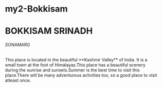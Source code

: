 # my2-Bokkisam

<h1>BOKKISAM SRINADH</h1>
<h6>SONAMARG</h6>
This place is located in the beautiful **Kashmir Valley** of India.
It is a small town at the foot of Himalayas.This place has a beautiful scenery during the sunrise and sunsets.Summer is the best time to visit this place.There will be many adventurous activities too, so a good place to visit atleast once.<br>
